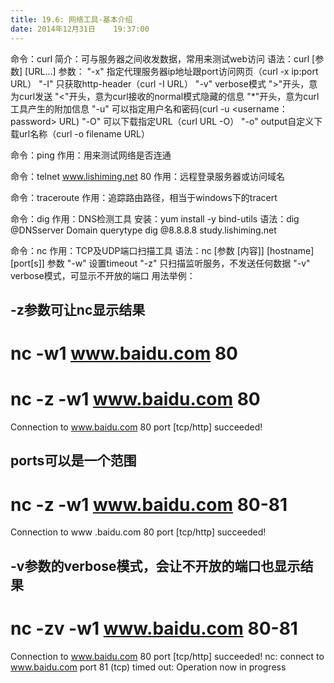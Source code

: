```yaml
---
title: 19.6: 网络工具-基本介绍
date: 2014年12月31日	 19:37:00
---
```

 
命令：curl
简介：可与服务器之间收发数据，常用来测试web访问
语法：curl [参数] [URL...]
参数：
"-x" 指定代理服务器ip地址跟port访问网页（curl -x ip:port URL） 
"-I" 只获取http-header（curl -I URL）
"-v" verbose模式
">"开头，意为curl发送
"<"开头，意为curl接收的normal模式隐藏的信息
"*"开头，意为curl工具产生的附加信息
"-u" 可以指定用户名和密码(curl -u <username：password> URL)
"-O" 可以下载指定URL（curl  URL -O）
"-o" output自定义下载url名称（curl -o filename URL）
 
 
命令：ping
作用：用来测试网络是否连通
 
 
命令：telnet  www.lishiming.net  80
作用：远程登录服务器或访问域名
 
 
命令：traceroute
作用：追踪路由路径，相当于windows下的tracert
 
 
命令：dig
作用：DNS检测工具
安装：yum install -y bind-utils
语法：dig @DNSserver Domain querytype
dig @8.8.8.8  study.lishiming.net
 
 
命令：nc
作用：TCP及UDP端口扫描工具
语法：nc [参数 [内容]] [hostname] [port[s]]
参数
"-w" 设置timeout
"-z" 只扫描监听服务，不发送任何数据
"-v" verbose模式，可显示不开放的端口
用法举例：
## -z参数可让nc显示结果
# nc -w1 www.baidu.com 80
# nc -z -w1 www.baidu.com 80
Connection to www.baidu.com 80 port [tcp/http] succeeded!
 
 
## ports可以是一个范围
# nc -z -w1 www.baidu.com 80-81
Connection to www .baidu.com 80 port [tcp/http] succeeded!
 
 
## -v参数的verbose模式，会让不开放的端口也显示结果
# nc -zv -w1 www.baidu.com 80-81
Connection to www.baidu.com 80 port [tcp/http] succeeded!
nc: connect to www.baidu.com port 81 (tcp) timed out: Operation now in progress
